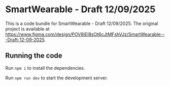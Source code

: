 
  # SmartWearable - Draft 12/09/2025

  This is a code bundle for SmartWearable - Draft 12/09/2025. The original project is available at https://www.figma.com/design/POV8iEI8sOt6cJtMFshVJz/SmartWearable---Draft-12-09-2025.

  ## Running the code

  Run `npm i` to install the dependencies.

  Run `npm run dev` to start the development server.
  